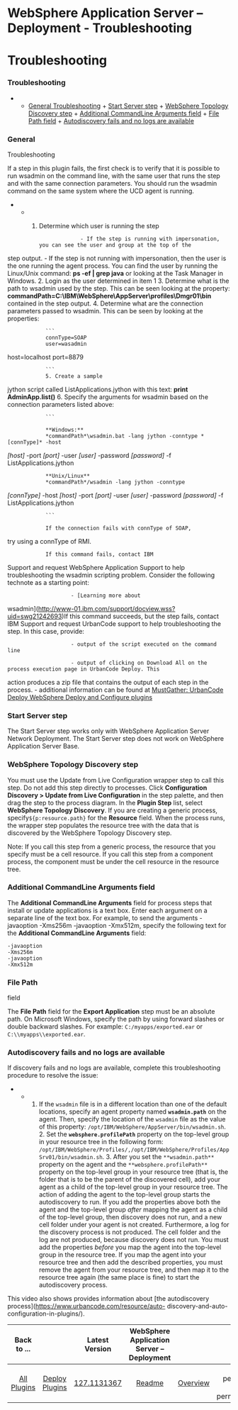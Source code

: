 
WebSphere Application Server – Deployment - Troubleshooting
===========================================================

# Troubleshooting



### Troubleshooting





* + [General Troubleshooting](#general_troubleshooting)
        + [Start Server 
step](#start_server_step)
        + [WebSphere Topology Discovery step](#websphere_topology_discovery_step)
        + 
[Additional CommandLine Arguments field](#additional_command_line_arguments)
        + [File Path 
field](#file_path_field)
        + [Autodiscovery fails and no logs are available](#autodisc-logs)


### General 
Troubleshooting


If a step in this plugin fails, the first check is to verify that it is possible to run wsadmin on the
 command line, with the same user that runs the step and with the same connection parameters. You should run the wsadmin
 command on the same system where the UCD agent is running.


* + 1. Determine which user is running the step

                        - If the step is running with impersonation, you can see the user and group at the top of the 
step output.
                        - If the step is not running with impersonation, then the user is the one running 
the agent process. You can find the user by running the Linux/Unix command: **ps -ef | grep java** or looking at the 
Task Manager in Windows.
                2. Login as the user determined in item 1
                3. Determine what is 
the path to wsadmin used by the step. This can be seen looking at the property: 
**commandPath=C:\IBM\WebSphere\AppServer\profiles\Dmgr01\bin** contained in the step output.
                4. 
Determine what are the connection parameters passed to wsadmin. This can be seen by looking at the properties:

                
                ```
                connType=SOAP
                user=wasadmin
                
host=localhost
                port=8879
                
                ```
                5. Create a sample 
jython script called ListApplications.jython with this text: **print AdminApp.list()**
                6. Specify the 
arguments for wsadmin based on the connection parameters listed above:
                
                ```

                **Windows:**
                *commandPath*\wsadmin.bat -lang jython -conntype *[connType]* -host 
*[host]* -port *[port]* -user *[user]* -password *[password]* -f ListApplications.jython

                
                **Unix/Linux**
                *commandPath*/wsadmin -lang jython -conntype 
*[connType]* -host *[host]* -port *[port]* -user *[user]* -password *[password]* -f ListApplications.jython

                
                ```
                
                If the connection fails with connType of SOAP, 
try using a connType of RMI.
                
                
                If this command fails, contact IBM 
Support and request WebSphere Application Support to help troubleshooting the wsadmin scripting problem. Consider the 
following technote as a starting point:
                
                
                        - [Learning more about
 wsadmin](http://www-01.ibm.com/support/docview.wss?uid=swg21242693)If this command succeeds, but the step fails, 
contact IBM Support and request UrbanCode support to help troubleshooting the step. In this case, provide:

                
                
                        - output of the script executed on the command line

                        - output of clicking on Download All on the process execution page in UrbanCode Deploy. This 
action produces a zip file that contains the output of each step in the process.
                        - additional 
information can be found at [MustGather: UrbanCode Deploy WebSphere Deploy and Configure 
plugins](http://www.ibm.com/support/docview.wss?uid=swg2C1000185)


### Start Server step


The Start Server step works 
only with WebSphere Application Server Network Deployment. The Start Server step does not work on WebSphere Application 
Server Base.


### WebSphere Topology Discovery step


You must use the Update from Live Configuration wrapper step to 
call this step. Do not add this step directly to processes. Click **Configuration Discovery > Update from Live 
Configuration** in the step palette, and then drag the step to the process diagram. In the **Plugin Step** list, select 
**WebSphere Topology Discovery**. If you are creating a generic process, specify``${p:resource.path}`` for the 
**Resource** field. When the process runs, the wrapper step populates the resource tree with the data that is discovered
 by the WebSphere Topology Discovery step.


Note: If you call this step from a generic process, the resource that you 
specify must be a cell resource. If you call this step from a component process, the component must be under the cell 
resource in the resource tree.


### Additional CommandLine Arguments field


The **Additional CommandLine Arguments** 
field for process steps that install or update applications is a text box. Enter each argument on a separate line of the
 text box. For example, to send the arguments -javaoption -Xms256m -javaoption -Xmx512m, specify the following text for 
the **Additional CommandLine Arguments** field:



```
-javaoption
-Xms256m
-javaoption
-Xmx512m
```

### File Path 
field


The **File Path** field for the **Export Application** step must be an absolute path. On Microsoft Windows, 
specify the path by using forward slashes or double backward slashes. For example: `C:/myapps/exported.ear` or 
`C:\\myapps\\exported.ear`.


### Autodiscovery fails and no logs are available


If discovery fails and no logs are 
available, complete this troubleshooting procedure to resolve the issue:


* + 1. If the `wsadmin` file is in a 
different location than one of the default locations, specify an agent property named **`wsadmin.path`** on the agent. 
Then, specify the location of the `wsadmin` file as the value of this property: 
`/opt/IBM/WebSphere/AppServer/bin/wsadmin.sh`.
                2. Set the **`websphere.profilePath`** property on the 
top-level group in your resource tree in the following form: 
`/opt/IBM/WebSphere/Profiles/,/opt/IBM/WebSphere/Profiles/AppSrv01/bin/wsadmin.sh`.
                3. After you set the
 `**wsadmin.path**` property on the agent and the `**websphere.profilePath**` property on the top-level group in your 
resource tree (that is, the folder that is to be the parent of the discovered cell), add your agent as a child of the 
top-level group in your resource tree. The action of adding the agent to the top-level group starts the autodiscovery to
 run. If you add the properties above both the agent and the top-level group *after* mapping the agent as a child of the
 top-level group, then discovery does not run, and a new cell folder under your agent is not created. Furthermore, a log
 for the discovery process is not produced. The cell folder and the log are not produced, because discovery does not 
run. You must add the properties *before* you map the agent into the top-level group in the resource tree. If you map 
the agent into your resource tree and then add the described properties, you must remove the agent from your resource 
tree, and then map it to the resource tree again (the same place is fine) to start the autodiscovery process.


This 
video also shows provides information about [the autodiscovery process](https://www.urbancode.com/resource/auto-
discovery-and-auto-configuration-in-plugins/).




|Back to ...||Latest Version|WebSphere Application Server – Deployment |||||||
| :---: | :---: | :---: | :---: | :---: | :---: | :---: | :---: | :---: | :---: |
|[All Plugins](../../index.md)|[Deploy Plugins](../README.md)|[127.1131367]()|[Readme](README.md)|[Overview](overview.md)|[User permissions](user permissions.md)|[Usage](usage.md)|[Steps](steps.md)|[Roles](roles.md)|[Downloads](downloads.md)|

